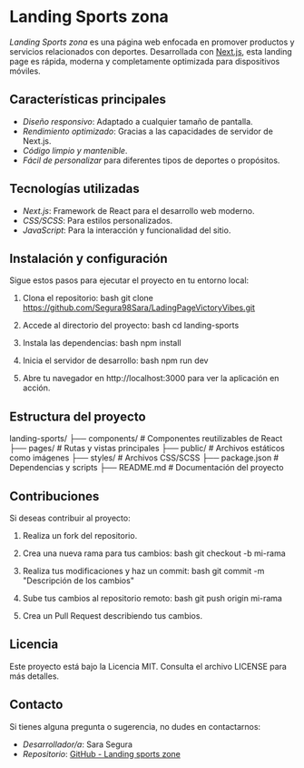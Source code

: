 # Landing Sports zona

*Landing Sports zona* es una página web enfocada en promover productos y servicios relacionados con deportes. Desarrollada con [Next.js](https://nextjs.org/), esta landing page es rápida, moderna y completamente optimizada para dispositivos móviles.

## Características principales

- *Diseño responsivo*: Adaptado a cualquier tamaño de pantalla.
- *Rendimiento optimizado*: Gracias a las capacidades de servidor de Next.js.
- *Código limpio y mantenible*.
- *Fácil de personalizar* para diferentes tipos de deportes o propósitos.

## Tecnologías utilizadas

- *Next.js*: Framework de React para el desarrollo web moderno.
- *CSS/SCSS*: Para estilos personalizados.
- *JavaScript*: Para la interacción y funcionalidad del sitio.

## Instalación y configuración

Sigue estos pasos para ejecutar el proyecto en tu entorno local:

1. Clona el repositorio:
   bash
   git clone https://github.com/Segura98Sara/LadingPageVictoryVibes.git
   

2. Accede al directorio del proyecto:
   bash
   cd landing-sports
   

3. Instala las dependencias:
   bash
   npm install
   

4. Inicia el servidor de desarrollo:
   bash
   npm run dev
   

5. Abre tu navegador en http://localhost:3000 para ver la aplicación en acción.

## Estructura del proyecto


landing-sports/
├── components/      # Componentes reutilizables de React
├── pages/           # Rutas y vistas principales
├── public/          # Archivos estáticos como imágenes
├── styles/          # Archivos CSS/SCSS
├── package.json     # Dependencias y scripts
├── README.md        # Documentación del proyecto


## Contribuciones

Si deseas contribuir al proyecto:

1. Realiza un fork del repositorio.
2. Crea una nueva rama para tus cambios:
   bash
   git checkout -b mi-rama
   
3. Realiza tus modificaciones y haz un commit:
   bash
   git commit -m "Descripción de los cambios"
   
4. Sube tus cambios al repositorio remoto:
   bash
   git push origin mi-rama
   
5. Crea un Pull Request describiendo tus cambios.

## Licencia

Este proyecto está bajo la Licencia MIT. Consulta el archivo LICENSE para más detalles.

## Contacto

Si tienes alguna pregunta o sugerencia, no dudes en contactarnos:

- *Desarrollador/a*: Sara Segura
- *Repositorio*: [GitHub - Landing sports zone ](https://github.com/Segura98Sara/LadingPageVictoryVibes)
